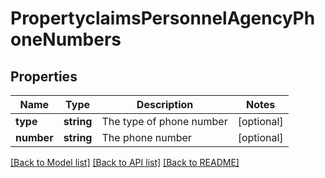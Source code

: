 # PropertyclaimsPersonnelAgencyPhoneNumbers

## Properties
Name | Type | Description | Notes
------------ | ------------- | ------------- | -------------
**type** | **string** | The type of phone number | [optional] 
**number** | **string** | The phone number | [optional] 

[[Back to Model list]](../README.md#documentation-for-models) [[Back to API list]](../README.md#documentation-for-api-endpoints) [[Back to README]](../README.md)



